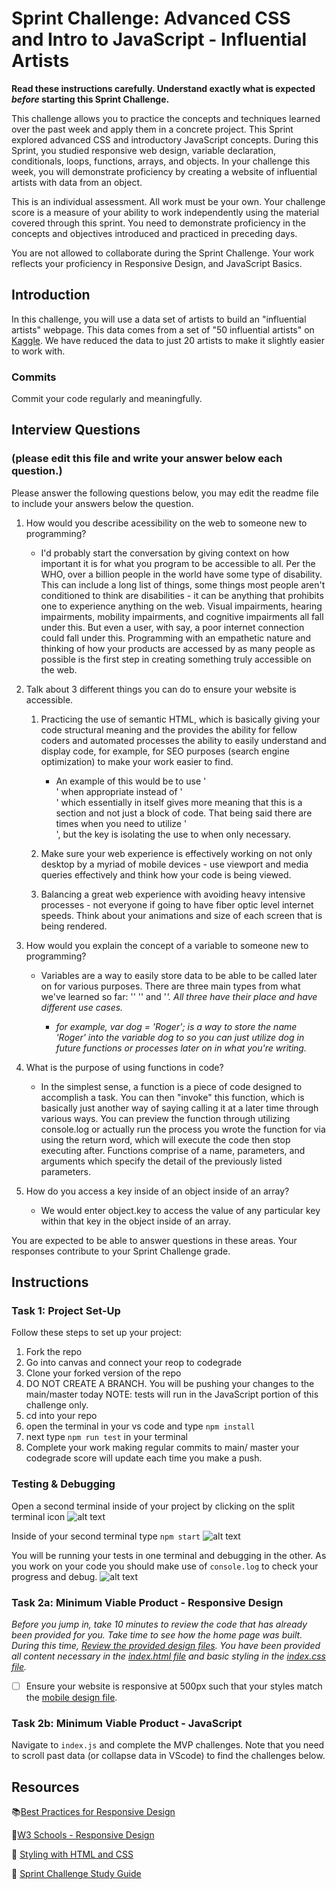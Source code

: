 # Sprint Challenge: Advanced CSS and Intro to JavaScript - Influential Artists

**Read these instructions carefully. Understand exactly what is expected _before_ starting this Sprint Challenge.**

This challenge allows you to practice the concepts and techniques learned over the past week and apply them in a concrete project. This Sprint explored advanced CSS and introductory JavaScript concepts. During this Sprint, you studied responsive web design, variable declaration, conditionals, loops, functions, arrays, and objects. In your challenge this week, you will demonstrate proficiency by creating a website of influential artists with data from an object.

This is an individual assessment. All work must be your own. Your challenge score is a measure of your ability to work independently using the material covered through this sprint. You need to demonstrate proficiency in the concepts and objectives introduced and practiced in preceding days.

You are not allowed to collaborate during the Sprint Challenge. Your work reflects your proficiency in Responsive Design, and JavaScript Basics.

## Introduction

In this challenge, you will use a data set of artists to build an "influential artists" webpage. This data comes from a set of "50 influential artists" on [Kaggle](https://www.kaggle.com/ikarus777/best-artworks-of-all-time). We have reduced the data to just 20 artists to make it slightly easier to work with.

### Commits

Commit your code regularly and meaningfully.

## Interview Questions

### (please edit this file and write your answer below each question.)

Please answer the following questions below, you may edit the readme file to include your answers below the question.

1. How would you describe acessibility on the web to someone new to programming?

   - I'd probably start the conversation by giving context on how important it is for what you program to be accessible to all. Per the WHO, over a billion people in the world have some type of disability. This can include a long list of things, some things most people aren't conditioned to think are disabilities - it can be anything that prohibits one to experience anything on the web. Visual impairments, hearing impairments, mobility impairments, and cognitive impairments all fall under this. But even a user, with say, a poor internet connection could fall under this. Programming with an empathetic nature and thinking of how your products are accessed by as many people as possible is the first step in creating something truly accessible on the web.

2. Talk about 3 different things you can do to ensure your website is accessible.

   1. Practicing the use of semantic HTML, which is basically giving your code structural meaning and the provides the ability for fellow coders and automated processes the ability to easily understand and display code, for example, for SEO purposes (search engine optimization) to make your work easier to find.

      - An example of this would be to use '<section>' when appropriate instead of '<div>' which essentially in itself gives more meaning that this is a section and not just a block of code. That being said there are times when you need to utilize '<div>', but the key is isolating the use to when only necessary.

   2. Make sure your web experience is effectively working on not only desktop by a myriad of mobile devices - use viewport and media queries effectively and think how your code is being viewed.

   3. Balancing a great web experience with avoiding heavy intensive processes - not everyone if going to have fiber optic level internet speeds. Think about your animations and size of each screen that is being rendered.

3. How would you explain the concept of a variable to someone new to programming?

   - Variables are a way to easily store data to be able to be called later on for various purposes. There are three main types from what we've learned so far: '<const>' '<let>' and '<var>'. All three have their place and have different use cases.
     - for example, var dog = 'Roger'; is a way to store the name 'Roger' into the variable dog to so you can just utilize dog in future functions or processes later on in what you're writing.

4. What is the purpose of using functions in code?

   - In the simplest sense, a function is a piece of code designed to accomplish a task. You can then "invoke" this function, which is basically just another way of saying calling it at a later time through various ways. You can preview the function through utilizing console.log or actually run the process you wrote the function for via using the return word, which will execute the code then stop executing after. Functions comprise of a name, parameters, and arguments which specify the detail of the previously listed parameters.

5. How do you access a key inside of an object inside of an array?

   - We would enter object.key to access the value of any particular key within that key in the object inside of an array.

You are expected to be able to answer questions in these areas. Your responses contribute to your Sprint Challenge grade.

## Instructions

### Task 1: Project Set-Up

Follow these steps to set up your project:

1. Fork the repo
2. Go into canvas and connect your reop to codegrade
3. Clone your forked version of the repo
4. DO NOT CREATE A BRANCH. You will be pushing your changes to the main/master today
   NOTE: tests will run in the JavaScript portion of this challenge only.
5. cd into your repo
6. open the terminal in your vs code and type `npm install`
7. next type `npm run test` in your terminal
8. Complete your work making regular commits to main/ master your codegrade score will update each time you make a push.

### Testing & Debugging

Open a second terminal inside of your project by clicking on the split terminal icon
![alt text](assets/split_terminal.png 'Split Terminal')

Inside of your second terminal type `npm start`
![alt text](assets/npm_start.png 'type npm start')

You will be running your tests in one terminal and debugging in the other. As you work on your code you should make use of `console.log` to check your progress and debug.
![alt text](assets/tests_debug_terminal_final.png 'your terminal should look like this')

### Task 2a: Minimum Viable Product - Responsive Design

_Before you jump in, take 10 minutes to review the code that has already been provided for you. Take time to see how the home page was built. During this time, [Review the provided design files](design/). You have been provided all content necessary in the [index.html file](index.html) and basic styling in the [index.css file](css/index.css)._

- [ ] Ensure your website is responsive at 500px such that your styles match the [mobile design file](design/Mobile.png).

### Task 2b: Minimum Viable Product - JavaScript

Navigate to `index.js` and complete the MVP challenges. Note that you need to scroll past data (or collapse data in VScode) to find the challenges below.

## Resources

📚[Best Practices for Responsive Design](https://www.browserstack.com/guide/responsive-design-breakpoints)

🤝[W3 Schools - Responsive Design](https://www.w3schools.com/html/html_responsive.asp)

👀 [Styling with HTML and CSS](https://www.w3schools.com/html/html_css.asp)

🦄 [Sprint Challenge Study Guide](https://www.notion.so/lambdaschool/Unit-1-Sprint-2-Study-Guide-16f656025c8744458addb068e6348101)
